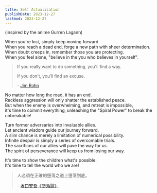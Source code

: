 ```yaml
---
title: Self Actualization
publishDate: 2023-12-27
lastmod: 2023-12-27
---
```


(inspired by the anime Gurren Lagann)

When you're lost, simply keep moving forward. \
When you reach a dead end, forge a new path with sheer determination. \
When doubt creeps in, remember those you are protecting. \
When you feel alone, "believe in the you who believes in yourself".

> If you really want to do something, you'll find a way.
>
> If you don't, you'll find an excuse.
>
> \- [Jim Rohn](https://www.goodreads.com/quotes/297774-if-you-really-want-to-do-something-you-ll-find-a)

No matter how long the road, it has an end. \
Reckless aggression will only shatter the established peace. \
But when the enemy is overwhelming, and retreat is impossible, \
it's time to commit everything, unleashing the "Spiral Power" to break the unbreakable!

Turn former adversaries into invaluable allies. \
Let ancient wisdom guide our journey forward. \
A slim chance is merely a limitation of numerical possibility. \
Infinite despair is simply a series of overcomable trials. \
The sacrifices of our allies will pave the way for us. \
The spirit of perseverance will keep us from losing our way.

It's time to show the children what's possible. \
It's time to tell the world who we are!

> 人必須在正確的墮落之道上墮落到底。
>
> \- [坂口安吾《墮落論》](https://arielhsu.tw/sakaguchi-ango-quotes/)
